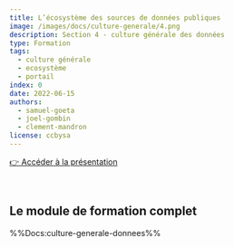 ```yaml
---
title: L’écosystème des sources de données publiques
image: /images/docs/culture-generale/4.png
description: Section 4 - culture générale des données
type: Formation
tags:
  - culture générale
  - ecosystème
  - portail
index: 0
date: 2022-06-15
authors:
  - samuel-goeta
  - joel-gombin
  - clement-mandron
license: ccbysa
--- 
```


<a href="https://datactivist.coop/SPoSGL/sections/section4.html#1" class="customButton">👉 Accéder à la présentation</a>

</br>

## Le module de formation complet

%%Docs:culture-generale-donnees%%
